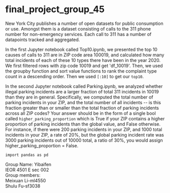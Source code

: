 # final_project_group_45

New York City publishes a number of open datasets for public consumption or use. Amongst them is a dataset consisting of calls to the 311 phone number for non-emergency services. Each call to 311 has a number of datapoints tracked and aggregated. 

In the first Jupyter notebook called Top10.ipynb, we presented the top 10 causes of calls to 311 are in ZIP code area 100019, and calculated how many total incidents of each of these 10 types there have been in the year 2020. We first filtered rows with zip code 10019 and get 'df_10019'. Then, we used the groupby function and sort value functions to rank the complaint type count in a descending order. Then we used `[:10]` to get our `top10`.

In the second Jupyter notebook called Parking.ipynb, we analyzed whether illegal parking incidents are a larger fraction of total 311 incidents in 10019 than they are in general. Specifically, we computed the total number of parking incidents in your ZIP, and the total number of all incidents -- is this fraction greater than or smaller than the total fraction of parking incidents across all ZIP codes? Your answer should be in the form of a single bool called `higher_parking_proportion` which is True if your ZIP contains a higher proportion of parking incidents than the global value, and False otherwise. For instance, if there were 200 parking incidents in your ZIP, and 1000 total incidents in your ZIP, a rate of 20%, but the global parking incident rate was 3000 parking incidents out of 10000 total, a ratio of 30%, you would assign higher_parking_proportion = False.


```import pandas as pd```

Group Name: Yibaifen
<br />IEOR 4501 E  sec 002
<br />Group members:
<br />Meixuan Li-ml4550
<br />Shulu Fu-sf3038
